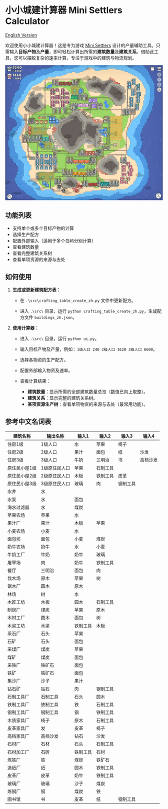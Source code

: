 # 小小城建计算器 Mini Settlers Calculator

[English Version](./README_en.md)

欢迎使用小小城建计算器！这是专为游戏 [Mini Settlers](https://store.steampowered.com/app/2521630/_Mini_Settlers/) 设计的产量辅助工具。只需输入**目标产物**及**产量**，即可轻松计算出所需的**建筑数量**及**建筑关系**。借助此工具，您可以摆脱复杂的速率计算，专注于游戏中的建筑与物流规划。

![珍珠岛](./figs/珍珠岛.png)

## 功能列表

- 支持单个或多个目标产物的计算
- 选择生产配方
- 配置外部输入（适用于多个岛屿分别计算）
- 查看建筑数量
- 查看完整建筑关系树
- 查看单项资源的来源与去处

## 如何使用

1. **生成或更新建筑配方表：**

   - 在 `.\src\crafting_table_create_zh.py` 文件中更新配方。

   - 进入 `.\src\` 目录，运行 `python crafting_table_create_zh.py`，生成配方文件 `buildings_zh.json`。

2. **使用计算器：**

   - 进入 `.\src\` 目录，运行 `python ui.py`。

   - 输入目标产物及产量，例如：`1级人口 240 2级人口 1620 3级人口 6600`。

   - 选择各物资的生产配方。

   - 配置外部输入物资及速率。

   - 查看计算结果：
     - **建筑数量**：显示所需的全部建筑数量总览（数值已向上取整）。
     - **建筑关系**：显示完整的建筑关系树。
     - **某项资源生产树**：查看单项物资的来源与去处（最常用功能）。

## 参考中文名词表

| 建筑名称 | 输出名称 | 输入1 | 输入2 | 输入3 | 输入4 |
| ---- | ---- | ---- | ---- | ---- | ---- |
| 住房1级 | 1级人口 | 水 | 苹果 | 椅子 ||
| 住房2级 | 2级人口 | 果汁 | 面包 | 纸 | 沙发 |
| 住房3级 | 3级人口 | 牛奶 | 三明治 | 书 | 高档沙发 |
| 原住民小屋1级 | 1级原住民人口 | 苹果 | 石制工具 |||
| 原住民小屋2级 | 2级原住民人口 | 木板 | 铁制工具 | 皮革 ||
| 原住民小屋3级 | 3级原住民人口 | 玻璃 | 肉 | 钢制工具 ||
| 水井 | 水 | ||||
| 水泵 | 水 | 面包 ||||
| 海水过滤器 | 水 | 煤炭 ||||
| 苹果农场 | 苹果 | 水 ||||
| 果汁厂 | 果汁 | 木板 | 苹果 |||
| 小麦农场 | 小麦 | 水 ||||
| 面包坊 | 面包 | 小麦 | 煤炭 |||
| 奶牛农场 | 奶牛 | 水 | 小麦 |||
| 牛奶工厂 | 牛奶 | 奶牛 | 玻璃 |||
| 屠宰场 | 肉 | 奶牛 | 铁制工具 |||
| 餐厅 | 三明治 | 面包 | 肉 |||
| 伐木场 | 原木 | 苹果 | 树 |||
| 锯木厂 | 圆木 | 原木 ||||
| 林场 | 树 | 水 ||||
| 木匠工坊 | 木板 | 圆木 | 石制工具 |||
| 制炭厂 | 煤炭 | 苹果 | 原木 |||
| 木材工厂 | 圆木 | 面包 | 树 |||
| 木梁工坊 | 木梁 | 铁制工具 | 木板 |||
| 采石厂 | 石头 | 苹果 ||||
| 石矿 | 石头 | 面包 ||||
| 采煤厂 | 煤炭 | 苹果 ||||
| 煤矿 | 煤炭 | 面包 ||||
| 采铁厂 | 铁矿石 | 面包 ||||
| 铁矿 | 铁矿石 | 面包 ||||
| 集沙厂 | 沙子 | 果汁 ||||
| 钻石矿 | 钻石 | 肉 | 钢制工具 |||
| 石制工具厂 | 石制工具 | 石头 | 圆木 |||
| 铁制工具厂 | 铁制工具 | 铁 | 石制工具 |||
| 钢制工具厂 | 钢制工具 | 钢 | 铁制工具 |||
| 木质家具厂 | 椅子 | 原木 | 石制工具 |||
| 皮革家具厂 | 发 | 皮革 | 椅子 |||
| 高档家具厂 | 高档沙发 | 钻石 | 沙发 |||
| 石材厂 | 石材 | 石头 | 石制工具 |||
| 石材加工厂 | 石砖 | 铁制工具 | 石材 |||
| 炼铁厂 | 铁 | 煤炭 | 铁矿石 |||
| 造纸厂 | 纸 | 圆木 | 铁制工具 |||
| 皮革厂 | 皮革 | 奶牛 | 铁制工具 |||
| 玻璃厂 | 玻璃 | 沙子 | 煤炭 |||
| 炼钢厂 | 钢 | 煤炭 | 铁 |||
| 图书馆 | 书 | 皮革 | 纸 | 钢制工具 ||